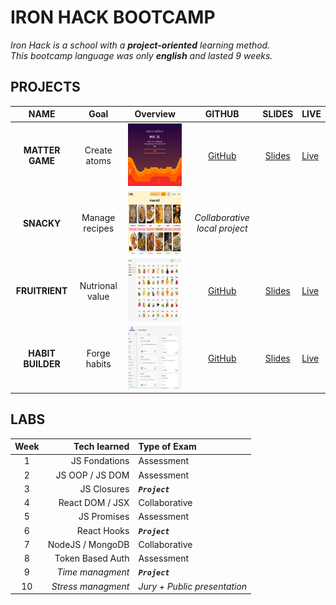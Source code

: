 # IRON HACK BOOTCAMP

_Iron Hack is a school with a **project-oriented** learning method._  
_This bootcamp language was only **english** and lasted 9 weeks._

## PROJECTS

|       NAME        |      Goal       |                              Overview                               |                                                GITHUB                                                 |                                                     SLIDES                                                     | LIVE                                                      |
| :---------------: | :-------------: | :-----------------------------------------------------------------: | :---------------------------------------------------------------------------------------------------: | :------------------------------------------------------------------------------------------------------------: | --------------------------------------------------------- |
|  **MATTER GAME**  |  Create atoms   |  <img src="Projects/images/mg_home.png" width="200" height="100">   |                      [GitHub](https://github.com/LoicTramis/matter-game-project)                      | [Slides](https://docs.google.com/presentation/d/1V5USoVJSnDvbDtdO8cXx8qSUgImTIw9NFpLS1JHfUTo/edit#slide=id.p)  | [Live](https://loictramis.github.io/matter-game-project/) |
|    **SNACKY**     | Manage recipes  |   <img src="Projects/images/snacky.png" width="200" height="100">   |                                     _Collaborative local project_                                     |
|  **FRUITRIENT**   | Nutrional value | <img src="Projects/images/fruitrient.png" width="200" height="100"> |  [GitHub](https://github.com/LoicTramis/IronHackBootcamp/tree/main/Projects/6-5-fruit-salad-project)  | [Slides](https://docs.google.com/presentation/d/1QPZkkM2lvvq2v0aqARFiW-hbYG7C3kS1cvoyi1JfeGw/edit?usp=sharing) | [Live](https://fruit-salad.netlify.app/)                  |
| **HABIT BUILDER** |  Forge habits   |   <img src="Projects/images/habit.png" width="200" height="100">    | [GitHub](https://github.com/LoicTramis/IronHackBootcamp/tree/main/Projects/9-5-habit-builder-project) | [Slides](https://docs.google.com/presentation/d/1_KSQ8Pt5jwqWQ4i_LXswy0WlLNc7-mRjahKqhMxPQDM/edit?usp=sharing) | [Live](https://habit-builder.netlify.app/)                |

## LABS

| Week |       Tech learned | Type of Exam                 |
| :--: | -----------------: | :--------------------------- |
|  1   |      JS Fondations | Assessment                   |
|  2   |    JS OOP / JS DOM | Assessment                   |
|  3   |        JS Closures | **_`Project`_**              |
|  4   |    React DOM / JSX | Collaborative                |
|  5   |        JS Promises | Assessment                   |
|  6   |        React Hooks | **_`Project`_**              |
|  7   |   NodeJS / MongoDB | Collaborative                |
|  8   |   Token Based Auth | Assessment                   |
|  9   |   _Time managment_ | **_`Project`_**              |
|  10  | _Stress managment_ | _Jury + Public presentation_ |
